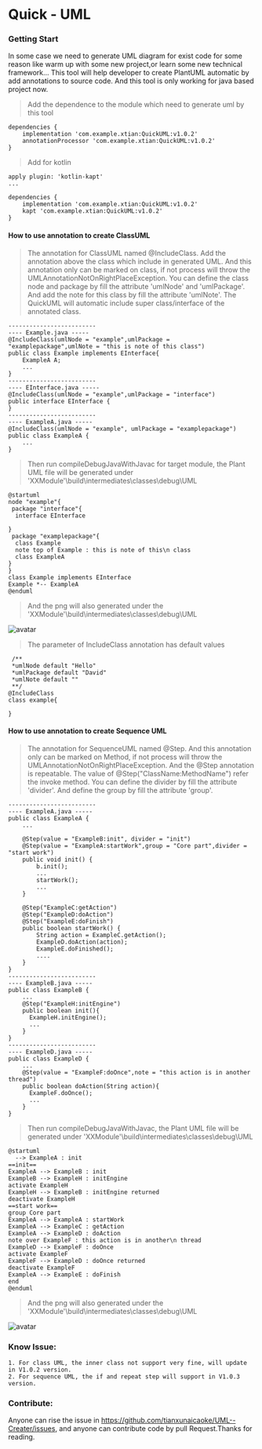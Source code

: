 # Quick - UML
### Getting Start
In some case we need to generate UML diagram for exist code for some reason 
like warm up with some new project,or learn some new technical framework...
This tool will help developer to create PlantUML automatic by add annotations to source code. 
And this tool is only working for java based project now.
>Add the dependence to the module which need to generate uml by this tool
~~~~
dependencies {
    implementation 'com.example.xtian:QuickUML:v1.0.2'
    annotationProcessor 'com.example.xtian:QuickUML:v1.0.2'
}
~~~~

>Add for kotlin
~~~~
apply plugin: 'kotlin-kapt'
...

dependencies {
    implementation 'com.example.xtian:QuickUML:v1.0.2'
    kapt 'com.example.xtian:QuickUML:v1.0.2'
}
~~~~
#### How to use annotation to create ClassUML 
>The annotation for ClassUML named @IncludeClass.
>Add the annotation above the class which include in generated UML.
>And this annotation only can be marked on class, if not process will throw the UMLAnnotationNotOnRightPlaceException.
>You can define the class node and package by fill the attribute 'umlNode' and 'umlPackage'.
>And add the note for this class by fill the attribute 'umlNote'.
>The QuickUML will automatic include super class/interface of the annotated class.
~~~
-------------------------
---- Example.java -----
@IncludeClass(umlNode = "example",umlPackage = "examplepackage",umlNote = "this is note of this class")
public class Example implements EInterface{
    ExampleA A;
    ...
}
-------------------------
---- EInterface.java -----
@IncludeClass(umlNode = "example",umlPackage = "interface")
public interface EInterface {
}
-------------------------
---- ExampleA.java -----
@IncludeClass(umlNode = "example", umlPackage = "examplepackage")
public class ExampleA {
    ...
}
~~~
>Then run compileDebugJavaWithJavac for target module, the Plant UML file will be generated under 'XXModule'\build\intermediates\classes\debug\UML
~~~
@startuml
node "example"{
 package "interface"{
  interface EInterface

}
 package "examplepackage"{
  class Example
  note top of Example : this is note of this\n class
  class ExampleA
}
}
class Example implements EInterface
Example *-- ExampleA
@enduml
~~~
>And the png will also generated under the 'XXModule'\build\intermediates\classes\debug\UML

![avatar](https://github.com/tianxunaicaoke/UML--Creater/blob/master/UMLExample.png)


>The parameter of IncludeClass annotation has default values
~~~
 /**
 *umlNode default "Hello"
 *umlPackage default "David"
 *umlNote default ""
 **/
@IncludeClass
class example{

}
~~~
#### How to use annotation to create Sequence UML
>The annotation for SequenceUML named @Step. 
>And this annotation only can be marked on Method, if not process will throw the UMLAnnotationNotOnRightPlaceException.
>And the @Step annotation is repeatable.
>The value of @Step("ClassName:MethodName") refer the invoke method.
>You can define the divider by fill the attribute 'divider'.
>And define the group by fill the attribute 'group'. 
~~~
-------------------------
---- ExampleA.java -----
public class ExampleA {
    ...

    @Step(value = "ExampleB:init", divider = "init")
    @Step(value = "ExampleA:startWork",group = "Core part",divider = "start work")
    public void init() {
        b.init();
        ...
        startWork();
        ...
    }

    @Step("ExampleC:getAction")
    @Step("ExampleD:doAction")
    @Step("ExampleE:doFinish")
    public boolean startWork() {
        String action = ExampleC.getAction();
        ExampleD.doAction(action);
        ExampleE.doFinished();
        ....
    }
}
-------------------------
---- ExampleB.java -----
public class ExampleB {
    ...
    @Step("ExampleH:initEngine")
    public boolean init(){
      ExampleH.initEngine();
      ...
    }
}
-------------------------
---- ExampleD.java -----
public class ExampleD {
    ... 
    @Step(value = "ExampleF:doOnce",note = "this action is in another thread")
    public boolean doAction(String action){
      ExampleF.doOnce();
      ...
    }
}
~~~
>Then run compileDebugJavaWithJavac, the Plant UML file will be generated under 'XXModule'\build\intermediates\classes\debug\UML
~~~
@startuml
  --> ExampleA : init
==init==
ExampleA --> ExampleB : init
ExampleB --> ExampleH : initEngine
activate ExampleH
ExampleH --> ExampleB : initEngine returned
deactivate ExampleH
==start work==
group Core part
ExampleA --> ExampleA : startWork
ExampleA --> ExampleC : getAction
ExampleA --> ExampleD : doAction
note over ExampleF : this action is in another\n thread 
ExampleD --> ExampleF : doOnce
activate ExampleF
ExampleF --> ExampleD : doOnce returned
deactivate ExampleF
ExampleA --> ExampleE : doFinish
end
@enduml
~~~
>And the png will also generated under the 'XXModule'\build\intermediates\classes\debug\UML

![avatar](https://github.com/tianxunaicaoke/UML--Creater/blob/master/UMLSequenceExample.png)

### Know Issue:
    1. For class UML, the inner class not support very fine, will update in V1.0.2 version.
    2. For sequence UML, the if and repeat step will support in V1.0.3 version.
### Contribute:
Anyone can rise the issue in https://github.com/tianxunaicaoke/UML--Creater/issues, and anyone can contribute code by pull Request.Thanks for reading.    